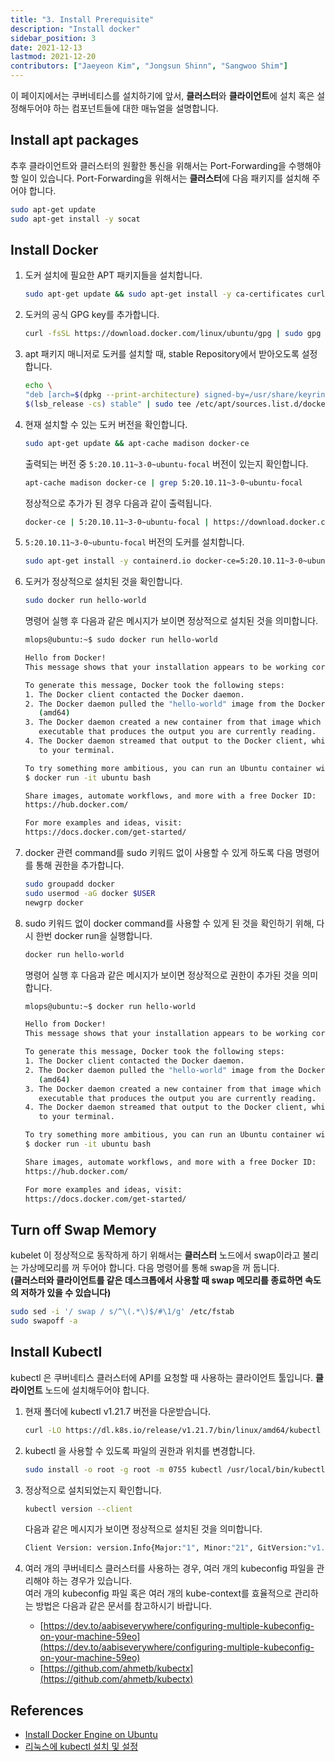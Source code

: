 ```yaml
---
title: "3. Install Prerequisite"
description: "Install docker"
sidebar_position: 3
date: 2021-12-13
lastmod: 2021-12-20
contributors: ["Jaeyeon Kim", "Jongsun Shinn", "Sangwoo Shim"]
---
```



이 페이지에서는 쿠버네티스를 설치하기에 앞서, **클러스터**와 **클라이언트**에 설치 혹은 설정해두어야 하는 컴포넌트들에 대한 매뉴얼을 설명합니다.

## Install apt packages

추후 클라이언트와 클러스터의 원활한 통신을 위해서는 Port-Forwarding을 수행해야 할 일이 있습니다.
Port-Forwarding을 위해서는 **클러스터**에 다음 패키지를 설치해 주어야 합니다.

```bash
sudo apt-get update
sudo apt-get install -y socat
```

## Install Docker

1. 도커 설치에 필요한 APT 패키지들을 설치합니다.

   ```bash
   sudo apt-get update && sudo apt-get install -y ca-certificates curl gnupg lsb-release
   ```

2. 도커의 공식 GPG key를 추가합니다.

   ```bash
   curl -fsSL https://download.docker.com/linux/ubuntu/gpg | sudo gpg --dearmor -o /usr/share/keyrings/docker-archive-keyring.gpg
   ```

3. apt 패키지 매니저로 도커를 설치할 때, stable Repository에서 받아오도록 설정합니다.

   ```bash
   echo \
   "deb [arch=$(dpkg --print-architecture) signed-by=/usr/share/keyrings/docker-archive-keyring.gpg] https://download.docker.com/linux/ubuntu \
   $(lsb_release -cs) stable" | sudo tee /etc/apt/sources.list.d/docker.list > /dev/null
   ```

4. 현재 설치할 수 있는 도커 버전을 확인합니다.

   ```bash
   sudo apt-get update && apt-cache madison docker-ce
   ```

   출력되는 버전 중 `5:20.10.11~3-0~ubuntu-focal` 버전이 있는지 확인합니다.

   ```bash
   apt-cache madison docker-ce | grep 5:20.10.11~3-0~ubuntu-focal
   ```

   정상적으로 추가가 된 경우 다음과 같이 출력됩니다.

   ```bash
   docker-ce | 5:20.10.11~3-0~ubuntu-focal | https://download.docker.com/linux/ubuntu focal/stable amd64 Packages
   ```

5. `5:20.10.11~3-0~ubuntu-focal` 버전의 도커를 설치합니다.

   ```bash
   sudo apt-get install -y containerd.io docker-ce=5:20.10.11~3-0~ubuntu-focal docker-ce-cli=5:20.10.11~3-0~ubuntu-focal
   ```

6. 도커가 정상적으로 설치된 것을 확인합니다.

   ```bash
   sudo docker run hello-world
   ```

   명령어 실행 후 다음과 같은 메시지가 보이면 정상적으로 설치된 것을 의미합니다.

   ```bash
   mlops@ubuntu:~$ sudo docker run hello-world

   Hello from Docker!
   This message shows that your installation appears to be working correctly.

   To generate this message, Docker took the following steps:
   1. The Docker client contacted the Docker daemon.
   2. The Docker daemon pulled the "hello-world" image from the Docker Hub.
      (amd64)
   3. The Docker daemon created a new container from that image which runs the
      executable that produces the output you are currently reading.
   4. The Docker daemon streamed that output to the Docker client, which sent it
      to your terminal.

   To try something more ambitious, you can run an Ubuntu container with:
   $ docker run -it ubuntu bash

   Share images, automate workflows, and more with a free Docker ID:
   https://hub.docker.com/

   For more examples and ideas, visit:
   https://docs.docker.com/get-started/
   ```

7. docker 관련 command를 sudo 키워드 없이 사용할 수 있게 하도록 다음 명령어를 통해 권한을 추가합니다.

   ```bash
   sudo groupadd docker
   sudo usermod -aG docker $USER
   newgrp docker
   ```

8. sudo 키워드 없이 docker command를 사용할 수 있게 된 것을 확인하기 위해, 다시 한번 docker run을 실행합니다.

   ```bash
   docker run hello-world
   ```

   명령어 실행 후 다음과 같은 메시지가 보이면 정상적으로 권한이 추가된 것을 의미합니다.

   ```bash
   mlops@ubuntu:~$ docker run hello-world

   Hello from Docker!
   This message shows that your installation appears to be working correctly.

   To generate this message, Docker took the following steps:
   1. The Docker client contacted the Docker daemon.
   2. The Docker daemon pulled the "hello-world" image from the Docker Hub.
      (amd64)
   3. The Docker daemon created a new container from that image which runs the
      executable that produces the output you are currently reading.
   4. The Docker daemon streamed that output to the Docker client, which sent it
      to your terminal.

   To try something more ambitious, you can run an Ubuntu container with:
   $ docker run -it ubuntu bash

   Share images, automate workflows, and more with a free Docker ID:
   https://hub.docker.com/

   For more examples and ideas, visit:
   https://docs.docker.com/get-started/
   ```

## Turn off Swap Memory

kubelet 이 정상적으로 동작하게 하기 위해서는 **클러스터** 노드에서 swap이라고 불리는 가상메모리를 꺼 두어야 합니다. 다음 명령어를 통해 swap을 꺼 둡니다.  
**(클러스터와 클라이언트를 같은 데스크톱에서 사용할 때 swap 메모리를 종료하면 속도의 저하가 있을 수 있습니다)**  

```bash
sudo sed -i '/ swap / s/^\(.*\)$/#\1/g' /etc/fstab
sudo swapoff -a
```

## Install Kubectl

kubectl 은 쿠버네티스 클러스터에 API를 요청할 때 사용하는 클라이언트 툴입니다. **클라이언트** 노드에 설치해두어야 합니다.

1. 현재 폴더에 kubectl v1.21.7 버전을 다운받습니다.

   ```bash
   curl -LO https://dl.k8s.io/release/v1.21.7/bin/linux/amd64/kubectl
   ```

2. kubectl 을 사용할 수 있도록 파일의 권한과 위치를 변경합니다.

   ```bash
   sudo install -o root -g root -m 0755 kubectl /usr/local/bin/kubectl
   ```

3. 정상적으로 설치되었는지 확인합니다.

   ```bash
   kubectl version --client
   ```

   다음과 같은 메시지가 보이면 정상적으로 설치된 것을 의미합니다.

   ```bash
   Client Version: version.Info{Major:"1", Minor:"21", GitVersion:"v1.21.7", GitCommit:"1f86634ff08f37e54e8bfcd86bc90b61c98f84d4", GitTreeState:"clean", BuildDate:"2021-11-17T14:41:19Z", GoVersion:"go1.16.10", Compiler:"gc", Platform:"linux/amd64"}
   ```

4. 여러 개의 쿠버네티스 클러스터를 사용하는 경우, 여러 개의 kubeconfig 파일을 관리해야 하는 경우가 있습니다.  
여러 개의 kubeconfig 파일 혹은 여러 개의 kube-context를 효율적으로 관리하는 방법은 다음과 같은 문서를 참고하시기 바랍니다.

   - [https://dev.to/aabiseverywhere/configuring-multiple-kubeconfig-on-your-machine-59eo](https://dev.to/aabiseverywhere/configuring-multiple-kubeconfig-on-your-machine-59eo)
   - [https://github.com/ahmetb/kubectx](https://github.com/ahmetb/kubectx)

## References

- [Install Docker Engine on Ubuntu](https://docs.docker.com/engine/install/ubuntu/)
- [리눅스에 kubectl 설치 및 설정](https://kubernetes.io/ko/docs/tasks/tools/install-kubectl-linux/)
